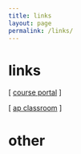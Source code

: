```yaml
---
title: links
layout: page
permalink: /links/
---
```



# links

[ <a href="https://cushing.myschoolapp.com/" target="_blank">course portal</a> ]

[ <a href="https://myap.collegeboard.org/login" target="_blank"> ap classroom</a> ]

# other

